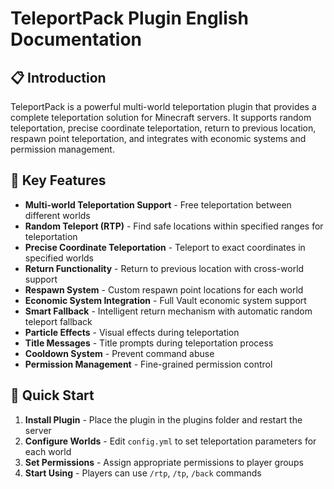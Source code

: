 # TeleportPack Plugin English Documentation

## 📋 Introduction

TeleportPack is a powerful multi-world teleportation plugin that provides a complete teleportation solution for Minecraft servers. It supports random teleportation, precise coordinate teleportation, return to previous location, respawn point teleportation, and integrates with economic systems and permission management.

## 🚀 Key Features

- **Multi-world Teleportation Support** - Free teleportation between different worlds
- **Random Teleport (RTP)** - Find safe locations within specified ranges for teleportation
- **Precise Coordinate Teleportation** - Teleport to exact coordinates in specified worlds
- **Return Functionality** - Return to previous location with cross-world support
- **Respawn System** - Custom respawn point locations for each world
- **Economic System Integration** - Full Vault economic system support
- **Smart Fallback** - Intelligent return mechanism with automatic random teleport fallback
- **Particle Effects** - Visual effects during teleportation
- **Title Messages** - Title prompts during teleportation process
- **Cooldown System** - Prevent command abuse
- **Permission Management** - Fine-grained permission control

## 🎯 Quick Start

1. **Install Plugin** - Place the plugin in the plugins folder and restart the server
2. **Configure Worlds** - Edit `config.yml` to set teleportation parameters for each world
3. **Set Permissions** - Assign appropriate permissions to player groups
4. **Start Using** - Players can use `/rtp`, `/tp`, `/back` commands
